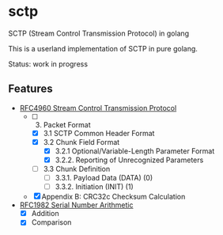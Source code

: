 # sctp
SCTP (Stream Control Transmission Protocol) in golang

This is a userland implementation of SCTP in pure golang.

Status: work in progress

## Features

- [RFC4960 Stream Control Transmission Protocol](https://tools.ietf.org/html/rfc4960)
  - [ ] 3. Packet Format
    - [X] 3.1 SCTP Common Header Format
    - [X] 3.2 Chunk Field Format
      - [X] 3.2.1 Optional/Variable-Length Parameter Format
      - [X] 3.2.2. Reporting of Unrecognized Parameters
    - [ ] 3.3 Chunk Definition
      - [ ] 3.3.1. Payload Data (DATA) (0)
      - [ ] 3.3.2. Initiation (INIT) (1)
  - [X] Appendix B: CRC32c Checksum Calculation

- [RFC1982 Serial Number Arithmetic](https://tools.ietf.org/html/rfc1982)
  - [X] Addition
  - [X] Comparison
